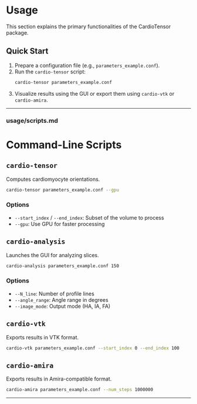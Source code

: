 # Usage

This section explains the primary functionalities of the CardioTensor package.

## Quick Start

1. Prepare a configuration file (e.g., `parameters_example.conf`).
2. Run the `cardio-tensor` script:
   ```bash
   cardio-tensor parameters_example.conf
   ```
3. Visualize results using the GUI or export them using `cardio-vtk` or `cardio-amira`.

---

### usage/scripts.md

# Command-Line Scripts

## `cardio-tensor`

Computes cardiomyocyte orientations.

```bash
cardio-tensor parameters_example.conf --gpu
```

### Options

- `--start_index` / `--end_index`: Subset of the volume to process
- `--gpu`: Use GPU for faster processing

## `cardio-analysis`

Launches the GUI for analyzing slices.

```bash
cardio-analysis parameters_example.conf 150
```

### Options

- `--N_line`: Number of profile lines
- `--angle_range`: Angle range in degrees
- `--image_mode`: Output mode (HA, IA, FA)

## `cardio-vtk`

Exports results in VTK format.

```bash
cardio-vtk parameters_example.conf --start_index 0 --end_index 100
```

## `cardio-amira`

Exports results in Amira-compatible format.

```bash
cardio-amira parameters_example.conf --num_steps 1000000
```

---
